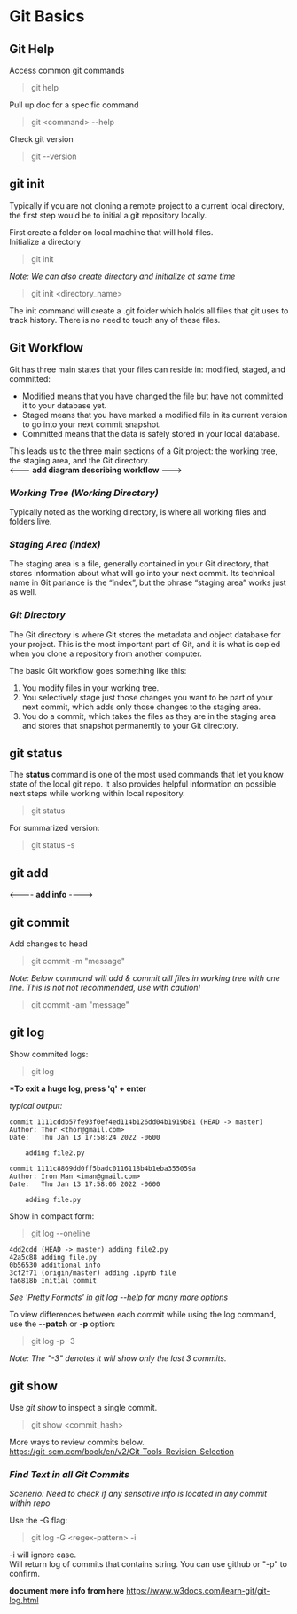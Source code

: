 
# Git Basics

## **Git Help**

Access common git commands
> git help

Pull up doc for a specific command
> git \<command\> --help

Check git version
> git --version


## **git init**

Typically if you are not cloning a remote project to a current local directory, the first step would be to initial a git repository locally. 

First create a folder on local machine that will hold files.   
Initialize a directory

>git init

*Note: We can also create directory and initialize at same time*
>git init \<directory_name\>

The init command will create a .git folder which holds all files that git uses to track history. There is no need to touch any of these files.


## **Git Workflow**


Git has three main states that your files can reside in: modified, staged, and committed:
- Modified means that you have changed the file but have not committed it to your database yet.
- Staged means that you have marked a modified file in its current version to go into your next commit snapshot.
- Committed means that the data is safely stored in your local database.

This leads us to the three main sections of a Git project: the working tree, the staging area, and the Git directory.  
<--- **add diagram describing workflow** --->

### *Working Tree (Working Directory)*
Typically noted as the working directory, is where all working files and folders live.

### *Staging Area (Index)*
The staging area is a file, generally contained in your Git directory, that stores information about what will go into your next commit. Its technical name in Git parlance is the “index”, but the phrase “staging area” works just as well.

### *Git Directory*

The Git directory is where Git stores the metadata and object database for your project. This is the most important part of Git, and it is what is copied when you clone a repository from another computer.

The basic Git workflow goes something like this:  

1. You modify files in your working tree.
2. You selectively stage just those changes you want to be part of your next commit, which adds only those changes to the staging area.
3. You do a commit, which takes the files as they are in the staging area and stores that snapshot permanently to your Git directory.




## **git status**  

The **status** command is one of the most used commands that let you know state of the local git repo. It also provides helpful information on possible next steps while working within local repository.  

> git status

For summarized version:

> git status -s

## git add  

<---- **add info** ---->



## **git commit**  

Add changes to head

> git commit -m "message"

*Note: Below command will add & commit alll files in working tree with one line. This is not not recommended, use with caution!*

> git commit -am "message"



## **git log**

Show commited logs:

> git log

**\*To exit a huge log, press 'q' + enter**  

*typical output:*
```
commit 1111cddb57fe93f0ef4ed114b126dd04b1919b81 (HEAD -> master)
Author: Thor <thor@gmail.com>
Date:   Thu Jan 13 17:58:24 2022 -0600

    adding file2.py

commit 1111c8869dd0ff5badc0116118b4b1eba355059a
Author: Iron Man <iman@gmail.com>
Date:   Thu Jan 13 17:58:06 2022 -0600

    adding file.py
```

Show in compact form:

> git log --oneline

```
4dd2cdd (HEAD -> master) adding file2.py
42a5c88 adding file.py
0b56530 additional info
3cf2f71 (origin/master) adding .ipynb file
fa6818b Initial commit
```

*See 'Pretty Formats' in git log --help for many more options*


To view differences between each commit while using the log command, use the **--patch** or **-p** option:


> git log -p -3

*Note: The "-3" denotes it will show only the last 3 commits.* 


## **git show**

Use *git show* to inspect a single commit.

> git show \<commit_hash\>

More ways to review commits below.  
https://git-scm.com/book/en/v2/Git-Tools-Revision-Selection

### *Find Text in all Git Commits*

*Scenerio: Need to check if any sensative info is located in any commit within repo*

Use the -G flag:

> git log -G \<regex-pattern\> -i

-i will ignore case.  
Will return log of commits that contains string. You can use github or "-p" to confirm.

**document more info from here**
https://www.w3docs.com/learn-git/git-log.html